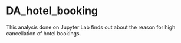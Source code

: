 # DA_hotel_booking
This analysis done on Jupyter Lab finds out about the reason for high cancellation of hotel bookings.

